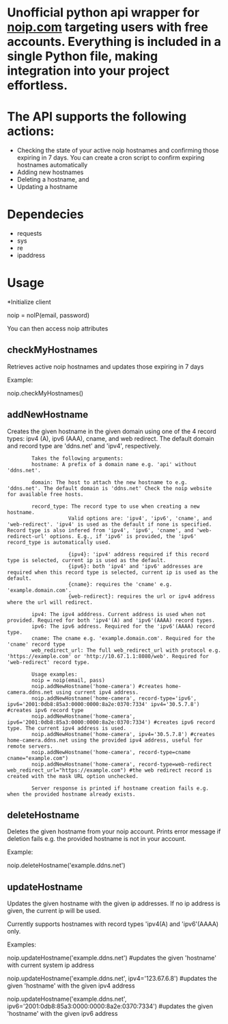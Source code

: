 # Unofficial python api wrapper for [noip.com](https://www.noip.com/) targeting users with free accounts. Everything is included in a single Python file, making integration into your project effortless.

# The API supports the following actions:

- Checking the state of your active noip hostnames and confirming those expiring in 7 days. You can create a cron script to confirm expiring hostnames automatically
- Adding new hostnames
- Deleting a hostname, and
- Updating a hostname

# Dependecies

- requests
- sys
- re
- ipaddress

# Usage

\*Initialize client

noip = noIP(email, password) 

You can then access noip attributes

## checkMyHostnames

Retrieves active noip hostnames and updates those expiring in 7 days

Example:

noip.checkMyHostnames()

## addNewHostname

Creates the given hostname in the given domain using one of the 4 record types: ipv4 (A), ipv6 (AAA), cname, and web redirect. The default domain and record type are 'ddns.net' and 'ipv4', respectively.
            
            Takes the following arguments:
            hostname: A prefix of a domain name e.g. 'api' without 'ddns.net'.
            
            domain: The host to attach the new hostname to e.g. 'ddns.net'. The default domain is 'ddns.net' Check the noip website for available free hosts.
            
            record_type: The record type to use when creating a new hostname.
                        Valid options are: 'ipv4', 'ipv6', 'cname', and 'web-redirect'. 'ipv4' is used as the default if none is specified. Record type is also infered from 'ipv4', 'ipv6', 'cname', and 'web-redirect-url' options. E.g., if 'ipv6' is provided, the 'ipv6' record_type is automatically used.
                        
                        {ipv4}: 'ipv4' address required if this record type is selected, current ip is used as the default.
                        {ipv6}: both 'ipv4' and 'ipv6' addresses are required when this record type is selected, current ip is used as the default.
                        {cname}: requires the 'cname' e.g. 'example.domain.com'.
                        {web-redirect}: requires the url or ipv4 address where the url will redirect.
            
            ipv4: The ipv4 adddress. Current address is used when not provided. Required for both 'ipv4'(A) and 'ipv6'(AAAA) record types.
            ipv6: The ipv6 address. Required for the 'ipv6'(AAAA) record type.
            cname: The cname e.g. 'example.domain.com'. Required for the 'cname' record type
            web_redirect_url: The full web_redirect_url with protocol e.g. 'https://example.com' or 'http://10.67.1.1:8080/web'. Required for 'web-redirect' record type.
            
            Usage examples:
            noip = noip(email, pass)
            noip.addNewHostname('home-camera') #creates home-camera.ddns.net using current ipv4 address.
            noip.addNewHostname('home-camera', record-type='ipv6', ipv6='2001:0db8:85a3:0000:0000:8a2e:0370:7334' ipv4='30.5.7.8') #creates ipv6 record type
            noip.addNewHostname('home-camera', ipv6='2001:0db8:85a3:0000:0000:8a2e:0370:7334') #creates ipv6 record type. The current ipv4 address is used.
            noip.addNewHostname('home-camera', ipv4='30.5.7.8') #creates home-camera.ddns.net using the provided ipv4 address, useful for remote servers.
            noip.addNewHostname('home-camera', record-type=cname cname="example.com")
            noip.addNewHostname('home-camera', record-type=web-redirect web_redirect_url="https://example.com") #the web redirect record is created with the mask URL option unchecked.
            
            Server response is printed if hostname creation fails e.g. when the provided hostname already exists.

## deleteHostname

Deletes the given hostname from your noip account. Prints error message if deletion fails e.g. the provided hostname is not in your account.

Example:

noip.deleteHostname('example.ddns.net')

## updateHostname

Updates the given hostname with the given ip addresses. If no ip address is given, the current ip will be used.

Currently supports hostnames with record types 'ipv4(A) and 'ipv6'(AAAA) only.

Examples:

noip.updateHostname('example.ddns.net') #updates the given 'hostname' with current system ip address

noip.updateHostname('example.ddns.net', ipv4='123.67.6.8') #updates the given 'hostname' with the given ipv4 address

noip.updateHostname('example.ddns.net', ipv6='2001:0db8:85a3:0000:0000:8a2e:0370:7334') #updates the given 'hostname' with the given ipv6 address

